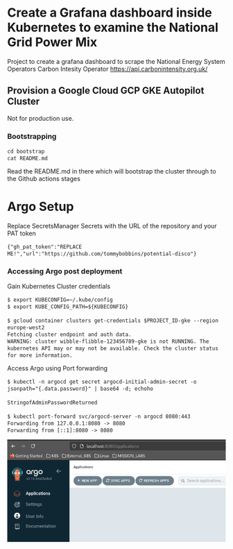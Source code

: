 # Create a Grafana dashboard inside Kubernetes to examine the National Grid Power Mix

Project to create a grafana dashboard to scrape the National Energy System Operators Carbon Intesity Operator https://api.carbonintensity.org.uk/

## Provision a Google Cloud GCP GKE Autopilot Cluster

Not for production use.

### Bootstrapping

````
cd bootstrap
cat README.md
````
Read the README.md in there which will bootstrap the cluster through to the Github actions stages

# Argo Setup

Replace SecretsManager Secrets with the URL of the repository and your PAT token

````
{"gh_pat_token":"REPLACE ME!","url":"https://github.com/tommybobbins/potential-disco"}
````

### Accessing Argo post deployment

Gain Kubernetes Cluster credentials

````
$ export KUBECONFIG=~/.kube/config
$ export KUBE_CONFIG_PATH=${KUBECONFIG}

$ gcloud container clusters get-credentials $PROJECT_ID-gke --region europe-west2
Fetching cluster endpoint and auth data.
WARNING: cluster wibble-flibble-123456789-gke is not RUNNING. The kubernetes API may or may not be available. Check the cluster status for more information.
````


Access Argo using Port forwarding
````
$ kubectl -n argocd get secret argocd-initial-admin-secret -o jsonpath="{.data.password}" | base64 -d; echoho

StringofAdminPasswordReturned

$ kubectl port-forward svc/argocd-server -n argocd 8080:443
Forwarding from 127.0.0.1:8080 -> 8080
Forwarding from [::1]:8080 -> 8080
````

![Argo Login](./bootstrap/images/argo_login.png)

